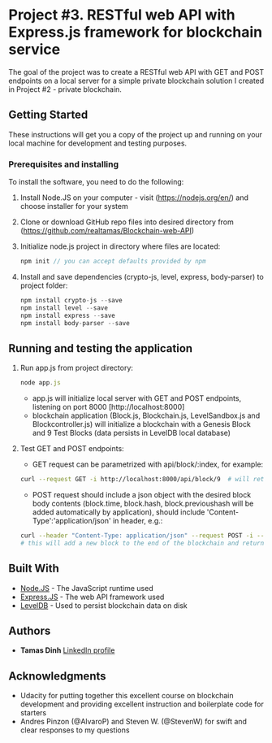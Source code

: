 # Project #3. RESTful web API with Express.js framework for blockchain service

The goal of the project was to create a RESTful web API with GET and POST endpoints on a local server for a simple private blockchain solution I created in Project #2 - private blockchain.

## Getting Started

These instructions will get you a copy of the project up and running on your local machine for development and testing purposes. 

### Prerequisites and installing

To install the software, you need to do the following:

1. Install Node.JS on your computer - visit (https://nodejs.org/en/) and choose installer for your system

2. Clone or download GitHub repo files into desired directory from (https://github.com/realtamas/Blockchain-web-API)

3. Initialize node.js project in directory where files are located:
    ```javascript
    npm init // you can accept defaults provided by npm
    ```
    

4. Install and save dependencies (crypto-js, level, express, body-parser) to project folder:
    ```javascript
    npm install crypto-js --save
    npm install level --save
    npm install express --save
    npm install body-parser --save
    ```

## Running and testing the application

1. Run app.js from project directory:
    ```javascript
    node app.js
    ```
    - app.js will initialize local server with GET and POST endpoints, listening on port 8000 [http://localhost:8000]
    - blockchain application (Block.js, Blockchain.js, LevelSandbox.js and Blockcontroller.js) will initialize a blockchain with a Genesis Block and 9 Test Blocks (data persists in LevelDB local database)

2. Test GET and POST endpoints:
    - GET request can be parametrized with api/block/:index, for example:
    ```bash
    curl --request GET -i http://localhost:8000/api/block/9  # will return Block #9 from blockchain
    ```

    - POST request should include a json object with the desired block body contents (block.time, block.hash, block.previoushash will be added automatically by application), should include 'Content-Type':'application/json' in header, e.g.:
    ```bash
    curl --header "Content-Type: application/json" --request POST -i --data '{"body":"Test Block"}' http://localhost:8000/api/block
    # this will add a new block to the end of the blockchain and return the contents of the new block in json format
    ```


## Built With

* [Node.JS](http://www.nodejs.org) - The JavaScript runtime used
* [Express.JS](http://expressjs.com/) - The web API framework used
* [LevelDB](http://leveldb.org) - Used to persist blockchain data on disk


## Authors

* **Tamas Dinh** [LinkedIn profile](http://linkedin.com/tamasdinh)


## Acknowledgments

* Udacity for putting together this excellent course on blockchain development and providing excellent instruction and boilerplate code for starters
* Andres Pinzon (@AlvaroP) and Steven W. (@StevenW) for swift and clear responses to my questions
